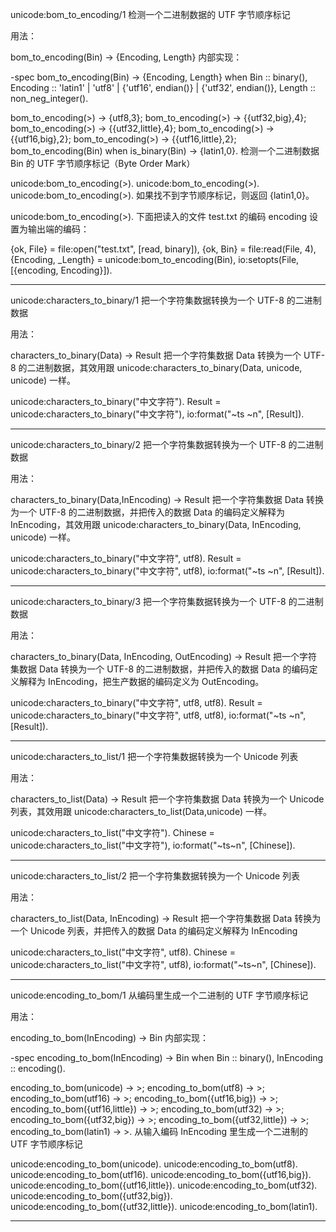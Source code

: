 unicode:bom_to_encoding/1
检测一个二进制数据的 UTF 字节顺序标记

用法：

bom_to_encoding(Bin) -> {Encoding, Length}
内部实现：

-spec bom_to_encoding(Bin) -> {Encoding, Length} when
      Bin :: binary(),
      Encoding ::  'latin1' | 'utf8'
                 | {'utf16', endian()}
                 | {'utf32', endian()},
      Length :: non_neg_integer().

bom_to_encoding(>) ->
    {utf8,3};
bom_to_encoding(>) ->
    {{utf32,big},4};
bom_to_encoding(>) ->
    {{utf32,little},4};
bom_to_encoding(>) ->
    {{utf16,big},2};
bom_to_encoding(>) ->
    {{utf16,little},2};
bom_to_encoding(Bin) when is_binary(Bin) ->
    {latin1,0}.
检测一个二进制数据 Bin 的 UTF 字节顺序标记（Byte Order Mark）

unicode:bom_to_encoding(>).
unicode:bom_to_encoding(>).
unicode:bom_to_encoding(>).
如果找不到字节顺序标记，则返回 {latin1,0}。

unicode:bom_to_encoding(>).
下面把读入的文件 test.txt 的编码 encoding 设置为输出端的编码：

{ok, File} = file:open("test.txt", [read, binary]),
{ok, Bin} = file:read(File, 4),
{Encoding, _Length} = unicode:bom_to_encoding(Bin),
io:setopts(File, [{encoding, Encoding}]).

----------
unicode:characters_to_binary/1
把一个字符集数据转换为一个 UTF-8 的二进制数据

用法：

characters_to_binary(Data) -> Result
把一个字符集数据 Data 转换为一个 UTF-8 的二进制数据，其效用跟 unicode:characters_to_binary(Data, unicode, unicode) 一样。

unicode:characters_to_binary("中文字符").
Result = unicode:characters_to_binary("中文字符"),
io:format("~ts ~n", [Result]).

----------
unicode:characters_to_binary/2
把一个字符集数据转换为一个 UTF-8 的二进制数据

用法：

characters_to_binary(Data,InEncoding) -> Result
把一个字符集数据 Data 转换为一个 UTF-8 的二进制数据，并把传入的数据 Data 的编码定义解释为 InEncoding，其效用跟 unicode:characters_to_binary(Data, InEncoding, unicode) 一样。

unicode:characters_to_binary("中文字符", utf8).
Result = unicode:characters_to_binary("中文字符", utf8),
io:format("~ts ~n", [Result]).

----------
unicode:characters_to_binary/3
把一个字符集数据转换为一个 UTF-8 的二进制数据

用法：

characters_to_binary(Data, InEncoding, OutEncoding) -> Result
把一个字符集数据 Data 转换为一个 UTF-8 的二进制数据，并把传入的数据 Data 的编码定义解释为 InEncoding，把生产数据的编码定义为 OutEncoding。

unicode:characters_to_binary("中文字符", utf8, utf8).
Result = unicode:characters_to_binary("中文字符", utf8, utf8),
io:format("~ts ~n", [Result]).

----------
unicode:characters_to_list/1
把一个字符集数据转换为一个 Unicode 列表

用法：

characters_to_list(Data) -> Result
把一个字符集数据 Data 转换为一个 Unicode 列表，其效用跟 unicode:characters_to_list(Data,unicode) 一样。

unicode:characters_to_list("中文字符").
Chinese = unicode:characters_to_list("中文字符"),
io:format("~ts~n", [Chinese]).

----------
unicode:characters_to_list/2
把一个字符集数据转换为一个 Unicode 列表

用法：

characters_to_list(Data, InEncoding) -> Result
把一个字符集数据 Data 转换为一个 Unicode 列表，并把传入的数据 Data 的编码定义解释为 InEncoding

unicode:characters_to_list("中文字符", utf8).
Chinese = unicode:characters_to_list("中文字符", utf8),
io:format("~ts~n", [Chinese]).

----------
unicode:encoding_to_bom/1
从编码里生成一个二进制的 UTF 字节顺序标记

用法：

encoding_to_bom(InEncoding) -> Bin
内部实现：

-spec encoding_to_bom(InEncoding) -> Bin when
      Bin :: binary(),
      InEncoding :: encoding().

encoding_to_bom(unicode) ->
    >;
encoding_to_bom(utf8) ->
    >;
encoding_to_bom(utf16) ->
    >;
encoding_to_bom({utf16,big}) ->
    >;
encoding_to_bom({utf16,little}) ->
    >;
encoding_to_bom(utf32) ->
    >;
encoding_to_bom({utf32,big}) ->
    >;
encoding_to_bom({utf32,little}) ->
    >;
encoding_to_bom(latin1) ->
    >.
从输入编码 InEncoding 里生成一个二进制的 UTF 字节顺序标记

unicode:encoding_to_bom(unicode).
unicode:encoding_to_bom(utf8).
unicode:encoding_to_bom(utf16).
unicode:encoding_to_bom({utf16,big}).
unicode:encoding_to_bom({utf16,little}).
unicode:encoding_to_bom(utf32).
unicode:encoding_to_bom({utf32,big}).
unicode:encoding_to_bom({utf32,little}).
unicode:encoding_to_bom(latin1).

----------
